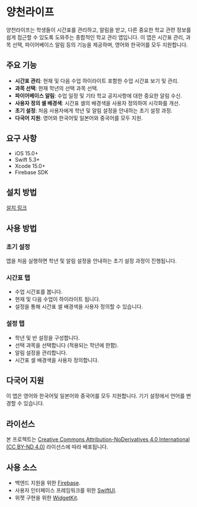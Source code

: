 # 양천라이프

양천라이프는 학생들이 시간표를 관리하고, 알림을 받고, 다른 중요한 학교 관련 정보를 쉽게 접근할 수 있도록 도와주는 종합적인 학교 관리 앱입니다. 이 앱은 시간표 관리, 과목 선택, 파이어베이스 알림 등의 기능을 제공하며, 영어와 한국어를 모두 지원합니다.

## 주요 기능

- **시간표 관리**: 현재 및 다음 수업 하이라이트 포함한 수업 시간표 보기 및 관리.
- **과목 선택**: 현재 학년의 선택 과목 선택.
- **파이어베이스 알림**: 수업 일정 및 기타 학교 공지사항에 대한 중요한 알림 수신.
- **사용자 정의 셀 배경색**: 시간표 셀의 배경색을 사용자 정의하여 시각화를 개선.
- **초기 설정**: 처음 사용자에게 학년 및 알림 설정을 안내하는 초기 설정 과정.
- **다국어 지원**: 영어와 한국어및 일본어와 중국어를 모두 지원.

## 요구 사항

- iOS 15.0+
- Swift 5.3+
- Xcode 15.0+
- Firebase SDK

## 설치 방법

[설치 링크](https://apps.apple.com/kr/app/%EC%96%91%EC%B2%9C%EA%B3%A0-%EB%9D%BC%EC%9D%B4%ED%94%84/id6502401068?l=en-GB)

## 사용 방법

### 초기 설정

앱을 처음 실행하면 학년 및 알림 설정을 안내하는 초기 설정 과정이 진행됩니다.

### 시간표 탭

- 수업 시간표를 봅니다.
- 현재 및 다음 수업이 하이라이트 됩니다.
- 설정을 통해 시간표 셀 배경색을 사용자 정의할 수 있습니다.

### 설정 탭

- 학년 및 반 설정을 구성합니다.
- 선택 과목을 선택합니다 (적용되는 학년에 한함).
- 알림 설정을 관리합니다.
- 시간표 셀 배경색을 사용자 정의합니다.

## 다국어 지원

이 앱은 영어와 한국어및 일본어와 중국어를 모두 지원합니다. 기기 설정에서 언어를 변경할 수 있습니다.

## 라이선스

본 프로젝트는 [Creative Commons Attribution-NoDerivatives 4.0 International (CC BY-ND 4.0)](https://creativecommons.org/licenses/by-nd/4.0/deed.ko) 라이선스에 따라 배포됩니다.

## 사용 소스

- 백엔드 지원을 위한 [Firebase](https://firebase.google.com/).
- 사용자 인터페이스 프레임워크를 위한 [SwiftUI](https://developer.apple.com/xcode/swiftui/).
- 위젯 구현을 위한 [WidgetKit](https://developer.apple.com/documentation/widgetkit/).

